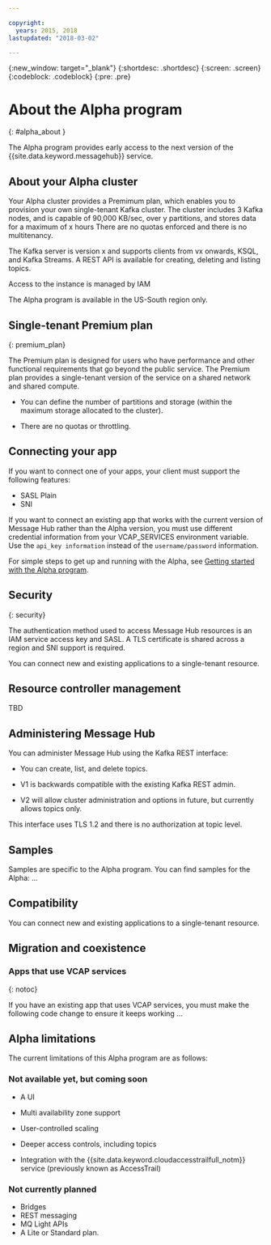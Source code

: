 ```yaml
---

copyright:
  years: 2015, 2018
lastupdated: "2018-03-02"

---
```


{:new_window: target="_blank"}
{:shortdesc: .shortdesc}
{:screen: .screen}
{:codeblock: .codeblock}
{:pre: .pre}

<!-- Notes from chat with Charlie 

Different plan for provisioning

Quality of service from each plan

Life of a user through cycle - APIs, feature sets

-->

# About the Alpha program
{: #alpha_about }

The Alpha program provides early access to the next version of the {{site.data.keyword.messagehub}} service. 

## About your Alpha cluster

Your Alpha cluster provides a Premimum plan, which enables you to provision your own single-tenant Kafka cluster. The cluster includes 3 Kafka nodes, and is capable of 90,000 KB/sec, over y partitions, and stores data for a maximum of x hours  There are no quotas enforced and there is no multitenancy.

The Kafka server is version x and supports clients from vx onwards, KSQL, and Kafka Streams. A REST API is available for creating, deleting and listing topics.

Access to the instance is managed by IAM

The Alpha program is available in the US-South region only.


## Single-tenant Premium plan
{: premium_plan}

The Premium plan is designed for users who have performance and other functional requirements that go beyond the public service. The Premium plan provides a single-tenant version of the service on a shared network and shared compute.

* You can define the number of partitions and storage (within the maximum storage allocated to the cluster).

* There are no quotas or throttling.

## Connecting your app

If you want to connect one of your apps, your client must support the following features:

* SASL Plain
* SNI

If you want to connect an existing app that works with the current version of Message Hub rather than the Alpha version, you must use different credential information from your VCAP_SERVICES environment variable. Use the ```api_key information``` instead of the ```username/password``` information.

For simple steps to get up and running with the Alpha, see [Getting started with the Alpha program](/docs/services/MessageHub/messagehub120.html).


## Security
{: security}

The authentication method used to access Message Hub resources is an IAM service access key and SASL. A TLS certificate is shared across a region and SNI support is required.

You can connect new and existing applications to a single-tenant resource.

## Resource controller management

TBD


## Administering Message Hub

<!--
### Administering Message Hub using the dashboard in the IBM Cloud console

* You can create, list, and delete topics.

* You cannot change your configuration or view the current configuration.

* No metrics, logs, or usage information are available.
-->

You can administer Message Hub using the Kafka REST interface:

* You can create, list, and delete topics.

* V1 is backwards compatible with the existing Kafka REST admin.

* V2 will allow cluster administration and options in future, but currently allows topics only.

This interface uses TLS 1.2 and there is no authorization at topic level.


## Samples

Samples are specific to the Alpha program. You can find samples for the Alpha: ...

## Compatibility

You can connect new and existing applications to a single-tenant resource. 

## Migration and coexistence

### Apps that use VCAP services
{: notoc}

If you have an existing app that uses VCAP services, you must make the following code change to ensure it keeps working ...


## Alpha limitations

The current limitations of this Alpha program are as follows:

### Not available yet, but coming soon
- A UI

- Multi availability zone support

- User-controlled scaling

- Deeper access controls, including topics

- Integration with the {{site.data.keyword.cloudaccesstrailfull_notm}} service (previously known as AccessTrail) 


### Not currently planned

- Bridges
- REST messaging
- MQ Light APIs
- A Lite or Standard plan.







